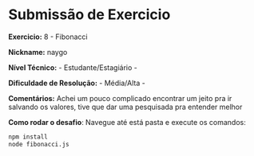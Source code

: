 # Submissão de Exercicio

**Exercicio:** 8 - Fibonacci

**Nickname:** naygo

**Nível Técnico:** - Estudante/Estagiário -

**Dificuldade de Resolução:** - Média/Alta -

**Comentários:** Achei um pouco complicado encontrar um jeito pra ir salvando os valores, tive que dar uma pesquisada pra entender melhor

**Como rodar o desafio**: Navegue até está pasta e execute os comandos:
```bash
npm install
node fibonacci.js
```